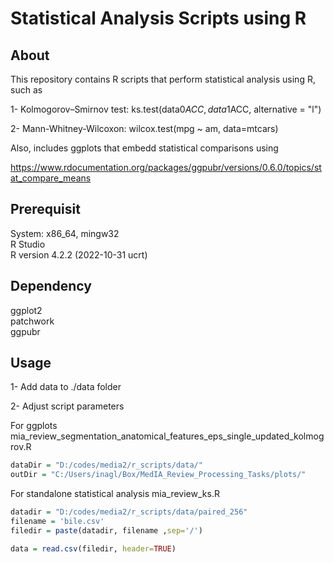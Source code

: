 # Statistical Analysis Scripts using R

## About

This repository contains R scripts that perform statistical analysis using R, such as

1- Kolmogorov–Smirnov test: ks.test(data0$ACC, data1$ACC, alternative = "l")

2- Mann-Whitney-Wilcoxon: wilcox.test(mpg ~ am, data=mtcars) 

Also, includes ggplots that embedd statistical comparisons using 

https://www.rdocumentation.org/packages/ggpubr/versions/0.6.0/topics/stat_compare_means


## Prerequisit 

System:  x86_64, mingw32 <br>
R Studio    <br>
R version 4.2.2 (2022-10-31 ucrt)  <br>

## Dependency

ggplot2 <br>
patchwork  <br>
ggpubr

## Usage

1- Add data to ./data folder

2- Adjust script parameters

For ggplots
mia_review_segmentation_anatomical_features_eps_single_updated_kolmogrov.R

``` R
dataDir = "D:/codes/media2/r_scripts/data/"
outDir = "C:/Users/inagl/Box/MedIA_Review_Processing_Tasks/plots/"
```

For standalone statistical analysis
mia_review_ks.R

``` R
datadir = "D:/codes/media2/r_scripts/data/paired_256"
filename = 'bile.csv'
filedir = paste(datadir, filename ,sep='/')

data = read.csv(filedir, header=TRUE)
```
